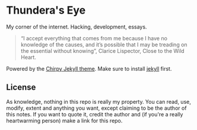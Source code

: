  # Thundera's Eye

My corner of the internet. Hacking, development, essays. 

> “I accept everything that comes from me because I have no knowledge of the causes, and it’s possible that I may be treading on the essential without knowing”, Clarice Lispector, Close to the Wild Heart.

Powered by the [Chirpy Jekyll theme](https://github.com/cotes2020/jekyll-theme-chirpy). Make sure to install [jekyll](https://jekyllrb.com/docs/installation/) first.

## License

As knowledge, nothing in this repo is really my property. You can read, use, modify, extent and anything you want, except claiming to be the author of this notes. If you want to quote it, credit the author and (if you're a really heartwarming person) make a link for this repo.
